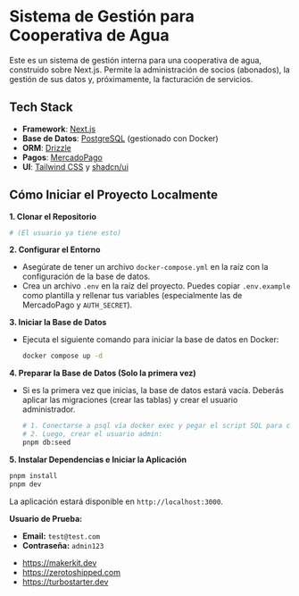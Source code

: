 # Sistema de Gestión para Cooperativa de Agua

Este es un sistema de gestión interna para una cooperativa de agua, construido sobre Next.js. Permite la administración de socios (abonados), la gestión de sus datos y, próximamente, la facturación de servicios.

## Tech Stack

-   **Framework**: [Next.js](https://nextjs.org/)
-   **Base de Datos**: [PostgreSQL](https://www.postgresql.org/) (gestionado con Docker)
-   **ORM**: [Drizzle](https://orm.drizzle.team/)
-   **Pagos**: [MercadoPago](https://mercadopago.com.ar/)
-   **UI**: [Tailwind CSS](https://tailwindcss.com/) y [shadcn/ui](https://ui.shadcn.com/)

## Cómo Iniciar el Proyecto Localmente

**1. Clonar el Repositorio**
```bash
# (El usuario ya tiene esto)
```

**2. Configurar el Entorno**
*   Asegúrate de tener un archivo `docker-compose.yml` en la raíz con la configuración de la base de datos.
*   Crea un archivo `.env` en la raíz del proyecto. Puedes copiar `.env.example` como plantilla y rellenar tus variables (especialmente las de MercadoPago y `AUTH_SECRET`).

**3. Iniciar la Base de Datos**
*   Ejecuta el siguiente comando para iniciar la base de datos en Docker:
    ```bash
    docker compose up -d
    ```

**4. Preparar la Base de Datos (Solo la primera vez)**
*   Si es la primera vez que inicias, la base de datos estará vacía. Deberás aplicar las migraciones (crear las tablas) y crear el usuario administrador.
    ```bash
    # 1. Conectarse a psql vía docker exec y pegar el script SQL para crear las tablas.
    # 2. Luego, crear el usuario admin:
    pnpm db:seed
    ```

**5. Instalar Dependencias e Iniciar la Aplicación**
```bash
pnpm install
pnpm dev
```
La aplicación estará disponible en `http://localhost:3000`.

**Usuario de Prueba:**
*   **Email:** `test@test.com`
*   **Contraseña:** `admin123`

- https://makerkit.dev
- https://zerotoshipped.com
- https://turbostarter.dev
